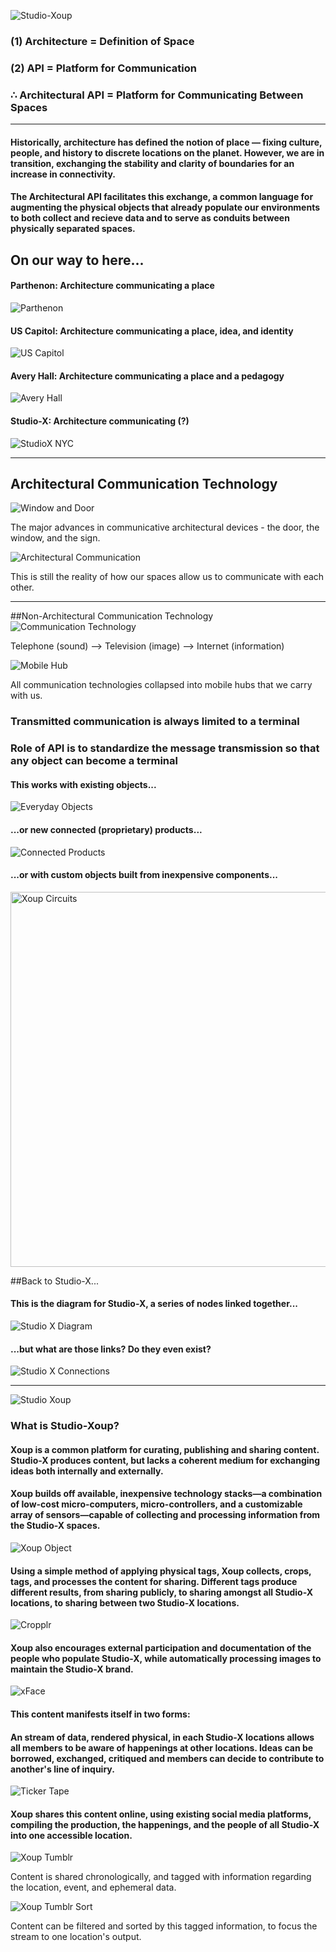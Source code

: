 ![Studio-Xoup](https://raw.github.com/site2site/Studio-Xoup/master/tumblr_theme/test_images/Xoup_logo.png)


### (1) Architecture = Definition of Space
### (2) API = Platform for Communication
### &there4; Architectural API = Platform for Communicating Between Spaces

***

#### Historically, architecture has defined the notion of place — fixing culture, people, and history to discrete locations on the planet. However, we are in transition, exchanging the stability and clarity of boundaries for an increase in connectivity. 

#### The Architectural API facilitates this exchange, a common language for augmenting the physical objects that already populate our environments to both collect and recieve data and to serve as conduits between physically separated spaces.


## On our way to here...

####  Parthenon: Architecture communicating a place
![Parthenon](http://upload.wikimedia.org/wikipedia/commons/thumb/d/da/The_Parthenon_in_Athens.jpg/800px-The_Parthenon_in_Athens.jpg)


#### US Capitol: Architecture communicating a place, idea, and identity
![US Capitol](http://upload.wikimedia.org/wikipedia/commons/thumb/4/4f/US_Capitol_west_side.JPG/800px-US_Capitol_west_side.JPG)


#### Avery Hall: Architecture communicating a place and a pedagogy
![Avery Hall](http://templatizer.gsappcloud.org/sites/default/files/imagecache/primary500/avery.png)


#### Studio-X: Architecture communicating (?)
![StudioX NYC](https://raw.github.com/site2site/Studio-Xoup/master/presentations/stoddart_images/studioX_locs.png)


***

## Architectural Communication Technology
![Window and Door](https://raw.github.com/site2site/Studio-Xoup/master/presentations/stoddart_images/studioX-windowdoor%20copy.png)

The major advances in communicative architectural devices - the door, the window, and the sign.

![Architectural Communication](https://raw.github.com/site2site/Studio-Xoup/master/presentations/stoddart_images/studioX-archcomm.png)

This is still the reality of how our spaces allow us to communicate with each other.

***

##Non-Architectural Communication Technology
![Communication Technology](https://raw.github.com/site2site/Studio-Xoup/master/presentations/stoddart_images/studioX_commTech.png)

Telephone (sound) --> Television (image) --> Internet (information)

![Mobile Hub](http://www.geek.com/wp-content/uploads/2010/07/Apple-advert-FaceTime-Meet-Her.png)

All communication technologies collapsed into mobile hubs that we carry with us.

### Transmitted communication is always limited to a terminal

### Role of API is to standardize the message transmission so that any object can become a terminal

#### This works with existing objects...
![Everyday Objects](https://raw.github.com/site2site/Studio-Xoup/master/presentations/stoddart_images/studioX_objects.png)

#### ...or new connected (proprietary) products...
![Connected Products](https://raw.github.com/site2site/Studio-Xoup/master/presentations/stoddart_images/studioX_proprietaryTech.png)

#### ...or with custom objects built from inexpensive components...
<img alt="Xoup Circuits" src="https://raw.github.com/site2site/Studio-Xoup/master/product/Studio-Xoup%20circuit_bb.jpg" width=600px />


##Back to Studio-X...


#### This is the diagram for Studio-X, a series of nodes linked together...
![Studio X Diagram](https://raw.github.com/site2site/Studio-Xoup/master/presentations/stoddart_images/studioX-network.png)


#### ...but what are those links? Do they even exist?
![Studio X Connections](https://raw.github.com/site2site/Studio-Xoup/master/presentations/stoddart_images/studioX-cxn.png)

***

![Studio Xoup](https://raw.github.com/site2site/Studio-Xoup/master/presentations/stoddart_images/studioX-xoup.png)

### What is Studio-Xoup?

#### Xoup is a common platform for curating, publishing and sharing content. Studio-X produces content, but lacks a coherent medium for exchanging ideas both internally and externally.

#### Xoup builds off available, inexpensive technology stacks—a combination of low-cost micro-computers, micro-controllers, and a customizable array of sensors—capable of collecting and processing information from the Studio-X spaces.
![Xoup Object](https://raw.github.com/site2site/Studio-Xoup/master/images/Device/S2S_device_Elevation.png)

#### Using a simple method of applying physical tags, Xoup collects, crops, tags, and processes the content for sharing. Different tags produce different results, from sharing publicly, to sharing amongst all Studio-X locations, to sharing between two Studio-X locations.
![Cropplr](https://raw.github.com/site2site/Studio-Xoup/master/presentations/stoddart_images/studioX_cropplr.png)

#### Xoup also encourages external participation and documentation of the people who populate Studio-X, while automatically processing images to maintain the Studio-X brand.
![xFace](https://raw.github.com/site2site/Studio-Xoup/master/presentations/stoddart_images/studioX_xFace.png)

#### This content manifests itself in two forms:

#### An stream of data, rendered physical, in each Studio-X locations allows all members to be aware of happenings at other locations. Ideas can be borrowed, exchanged, critiqued and members can decide to contribute to another's line of inquiry.
![Ticker Tape](https://raw.github.com/site2site/Studio-Xoup/master/presentations/stoddart_images/studioX-tickerTape.png)

#### Xoup shares this content online, using existing social media platforms, compiling the production, the happenings, and the people of all Studio-X into one accessible location.
![Xoup Tumblr](https://raw.github.com/site2site/Studio-Xoup/master/tumblr_theme/screenshots/xoup_01.png)

Content is shared chronologically, and tagged with information regarding the location, event, and ephemeral data.

![Xoup Tumblr Sort](https://raw.github.com/site2site/Studio-Xoup/master/tumblr_theme/screenshots/xoup_02.png)

Content can be filtered and sorted by this tagged information, to focus the stream to one location's output.










